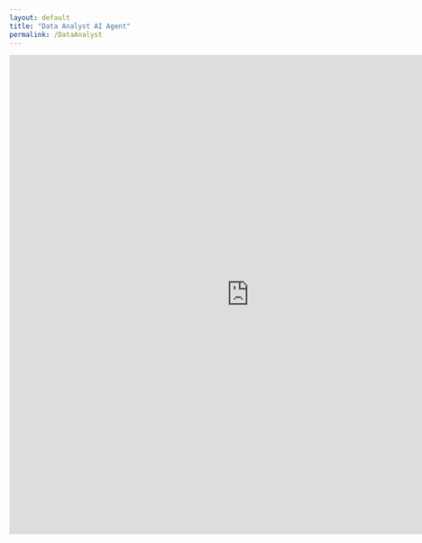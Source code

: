 ```yaml
---
layout: default
title: "Data Analyst AI Agent"
permalink: /DataAnalyst
---
```


<iframe
    src="https://dkondic-data-analyst.hf.space"
    frameborder="0"
    width="850"
    height="850"
></iframe>